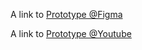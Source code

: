 



A link to [Prototype @Figma ](https://www.figma.com/proto/TxGYcI2fieG5UCbUo0Gfij/Prototype_Final?node-id=46%3A717&scaling=min-zoom&page-id=0%3A1&starting-point-node-id=3%3A2)

A link to  [Prototype  @Youtube ](https:youtube.com)



